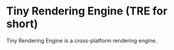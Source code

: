 # Tiny Rendering Engine (TRE for short) 
Tiny Rendering Engine is a cross-platform rendering engine.
